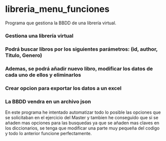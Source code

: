 # libreria_menu_funciones
Programa que gestiona la BBDD de una librería virtual.

### Gestiona una librería virtual
### Podrá buscar libros por los siguientes parámetros: (id, author, Titulo, Genero)
### Ademas, se podrá añadir nuevo libro, modificar los datos de cada uno de ellos y eliminarlos
### Crear opcion para exportar los datos a un excel
### La BBDD vendra en un archivo json


En este programa he intentado automatizar todo lo posible las opciones que se solicitaban en el ejercicio del Master y tambien he conseguido que si se añaden mas opciones para las busquedas ya que se añaden mas claves en los diccionarios, se tenga que modificar una parte muy pequeña del codigo y todo lo anterior funcione perfectamente.
